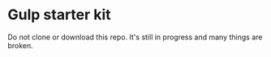 # Gulp starter kit

Do not clone or download this repo. It's still in progress and many things are broken.
